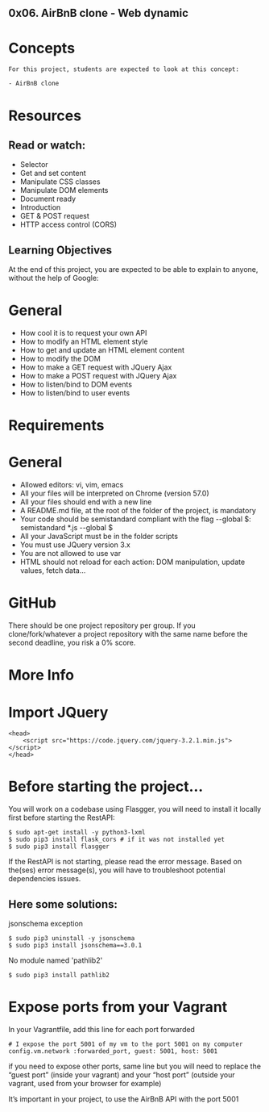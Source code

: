 ## 0x06. AirBnB clone - Web dynamic

# Concepts
```
For this project, students are expected to look at this concept:

- AirBnB clone
```

# Resources

## Read or watch: ##

- Selector
- Get and set content
- Manipulate CSS classes
- Manipulate DOM elements
- Document ready
- Introduction
- GET & POST request
- HTTP access control (CORS)

## Learning Objectives

At the end of this project, you are expected to be able to explain to anyone, without the help of Google:

# General

- How cool it is to request your own API
- How to modify an HTML element style
- How to get and update an HTML element content
- How to modify the DOM
- How to make a GET request with JQuery Ajax
- How to make a POST request with JQuery Ajax
- How to listen/bind to DOM events
- How to listen/bind to user events

# Requirements

# General
- Allowed editors: vi, vim, emacs
- All your files will be interpreted on Chrome (version 57.0)
- All your files should end with a new line
- A README.md file, at the root of the folder of the project, is mandatory
- Your code should be semistandard compliant with the flag --global $: semistandard *.js --global $
- All your JavaScript must be in the folder scripts
- You must use JQuery version 3.x
- You are not allowed to use var
- HTML should not reload for each action: DOM manipulation, update values, fetch data…

# GitHub

There should be one project repository per group. If you clone/fork/whatever a project repository with the same name before the second deadline, you risk a 0% score.

# More Info

# Import JQuery
```
<head>
    <script src="https://code.jquery.com/jquery-3.2.1.min.js"></script>
</head>
```

# Before starting the project…

You will work on a codebase using Flasgger, you will need to install it locally first before starting the RestAPI:
```
$ sudo apt-get install -y python3-lxml
$ sudo pip3 install flask_cors # if it was not installed yet
$ sudo pip3 install flasgger
```

If the RestAPI is not starting, please read the error message. Based on the(ses) error message(s), you will have to troubleshoot potential dependencies issues.

## Here some solutions: ##

jsonschema exception
```
$ sudo pip3 uninstall -y jsonschema 
$ sudo pip3 install jsonschema==3.0.1
```

No module named 'pathlib2'
```
$ sudo pip3 install pathlib2
```

# Expose ports from your Vagrant

In your Vagrantfile, add this line for each port forwarded
```
# I expose the port 5001 of my vm to the port 5001 on my computer
config.vm.network :forwarded_port, guest: 5001, host: 5001 
```

if you need to expose other ports, same line but you will need to replace the “guest port” (inside your vagrant) and your “host port” (outside your vagrant, used from your browser for example)

It’s important in your project, to use the AirBnB API with the port 5001
